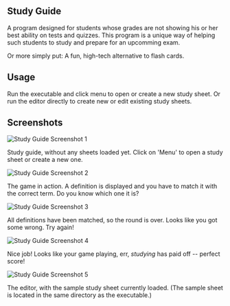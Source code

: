 Study Guide
-----------

A program designed for students whose grades are not showing his or her best
ability on tests and quizzes. This program is a unique way of helping such
students to study and prepare for an upcomming exam.

Or more simply put: A fun, high-tech alternative to flash cards.


Usage
-----

Run the executable and click menu to open or create a new study sheet. Or run
the editor directly to create new or edit existing study sheets.


Screenshots
-----------

![Study Guide Screenshot 1](http://s3.amazonaws.com/scrnshots.com/screenshots/285060/studyguide_screenshot_01png)

Study guide, without any sheets loaded yet. Click on 'Menu' to open a study sheet or create a new one.


![Study Guide Screenshot 2](http://s3.amazonaws.com/scrnshots.com/screenshots/285072/studyguide_screenshot_02png)

The game in action. A definition is displayed and you have to match it with the correct term. Do you know which one it is?


![Study Guide Screenshot 3](http://s3.amazonaws.com/scrnshots.com/screenshots/285076/studyguide_screenshot_03png_large)

All definitions have been matched, so the round is over. Looks like you got some wrong. Try again!


![Study Guide Screenshot 4](http://s3.amazonaws.com/scrnshots.com/screenshots/285080/studyguide_screenshot_04png_large)

Nice job! Looks like your game playing, err, *studying* has paid off -- perfect score!


![Study Guide Screenshot 5](http://s3.amazonaws.com/scrnshots.com/screenshots/285092/studyguide_screenshot_05png_large)

The editor, with the sample study sheet currently loaded. (The sample sheet is located in the same directory as the executable.)
